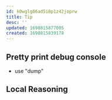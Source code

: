 ```yaml
---
id: k0wglg86ad5i8p1z42joprw
title: Tip
desc: ''
updated: 1698815877005
created: 1698815839178
---
```


## Pretty print debug console

- use "dump"

## Local Reasoning